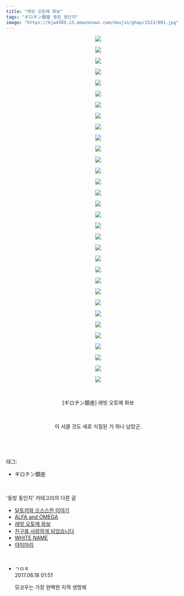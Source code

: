 ```yaml
---
title: "래빗 오토메 화보"
tags: "ギロチン銀座 동방_동인지"
image: "https://kjw4569.s3.amazonaws.com/doujin/ghap/1523/001.jpg"
---
```

<div class="article">
<p style="text-align: center; clear: none; float: none;"><img src="{{ site.imgserver3 }}/ghap/1523/001.jpg"/></p>
<p style="text-align: center; clear: none; float: none;"><img src="{{ site.imgserver3 }}/ghap/1523/002.jpg"/></p>
<p style="text-align: center; clear: none; float: none;"><img src="{{ site.imgserver3 }}/ghap/1523/003.jpg"/></p>
<p style="text-align: center; clear: none; float: none;"><img src="{{ site.imgserver3 }}/ghap/1523/004.jpg"/></p>
<p style="text-align: center; clear: none; float: none;"><img src="{{ site.imgserver3 }}/ghap/1523/005.jpg"/></p>
<p style="text-align: center; clear: none; float: none;"><img src="{{ site.imgserver3 }}/ghap/1523/006.jpg"/></p>
<p style="text-align: center; clear: none; float: none;"><img src="{{ site.imgserver3 }}/ghap/1523/007.jpg"/></p>
<p style="text-align: center; clear: none; float: none;"><img src="{{ site.imgserver3 }}/ghap/1523/008.jpg"/></p>
<p style="text-align: center; clear: none; float: none;"><img src="{{ site.imgserver3 }}/ghap/1523/009.jpg"/></p>
<p style="text-align: center; clear: none; float: none;"><img src="{{ site.imgserver3 }}/ghap/1523/010.jpg"/></p>
<p style="text-align: center; clear: none; float: none;"><img src="{{ site.imgserver3 }}/ghap/1523/011.jpg"/></p>
<p style="text-align: center; clear: none; float: none;"><img src="{{ site.imgserver3 }}/ghap/1523/012.jpg"/></p>
<p style="text-align: center; clear: none; float: none;"><img src="{{ site.imgserver3 }}/ghap/1523/013.jpg"/></p>
<p style="text-align: center; clear: none; float: none;"><img src="{{ site.imgserver3 }}/ghap/1523/014.jpg"/></p>
<p style="text-align: center; clear: none; float: none;"><img src="{{ site.imgserver3 }}/ghap/1523/015.jpg"/></p>
<p style="text-align: center; clear: none; float: none;"><img src="{{ site.imgserver3 }}/ghap/1523/016.jpg"/></p>
<p style="text-align: center; clear: none; float: none;"><img src="{{ site.imgserver3 }}/ghap/1523/017.jpg"/></p>
<p style="text-align: center; clear: none; float: none;"><img src="{{ site.imgserver3 }}/ghap/1523/018.jpg"/></p>
<p style="text-align: center; clear: none; float: none;"><img src="{{ site.imgserver3 }}/ghap/1523/019.jpg"/></p>
<p style="text-align: center; clear: none; float: none;"><img src="{{ site.imgserver3 }}/ghap/1523/020.jpg"/></p>
<p style="text-align: center; clear: none; float: none;"><img src="{{ site.imgserver3 }}/ghap/1523/021.jpg"/></p>
<p style="text-align: center; clear: none; float: none;"><img src="{{ site.imgserver3 }}/ghap/1523/022.jpg"/></p>
<p style="text-align: center; clear: none; float: none;"><img src="{{ site.imgserver3 }}/ghap/1523/023.jpg"/></p>
<p style="text-align: center; clear: none; float: none;"><img src="{{ site.imgserver3 }}/ghap/1523/024.jpg"/></p>
<p style="text-align: center; clear: none; float: none;"><img src="{{ site.imgserver3 }}/ghap/1523/025.jpg"/></p>
<p style="text-align: center; clear: none; float: none;"><img src="{{ site.imgserver3 }}/ghap/1523/026.jpg"/></p>
<p style="text-align: center; clear: none; float: none;"><img src="{{ site.imgserver3 }}/ghap/1523/027.jpg"/></p>
<p style="text-align: center; clear: none; float: none;"><img src="{{ site.imgserver3 }}/ghap/1523/028.jpg"/></p>
<p style="text-align: center; clear: none; float: none;"><img src="{{ site.imgserver3 }}/ghap/1523/029.jpg"/></p>
<p style="text-align: center; clear: none; float: none;"><img src="{{ site.imgserver3 }}/ghap/1523/030.jpg"/></p>
<p style="text-align: center; clear: none; float: none;"><img src="{{ site.imgserver3 }}/ghap/1523/031.jpg"/></p>
<p style="text-align: center; clear: none; float: none;"><img src="{{ site.imgserver3 }}/ghap/1523/032.jpg"/></p>
<p style="text-align: center; clear: none; float: none;"><br/></p>
<p style="text-align: center; clear: none; float: none;">[ギロチン銀座] 래빗 오토메 화보</p>
<p style="text-align: center; clear: none; float: none;"><br/></p>
<p style="text-align: center; clear: none; float: none;">이 서클 것도 세로 식질된 거 하나 남았군.</p>
<p><br/></p>
</div><br/>
<div class="tagTrail">
<p>태그: </p>
<ul>
<li>ギロチン銀座</li>
</ul>
</div><br/>
<div class="another">
<p>'동방 동인지' 카테고리의 다른 글</p>
<ul>
<li><a href="/ghap_1525">달토끼와 으스스한 이야기</a></li>
<li><a href="/ghap_1524">ALFA and OMEGA</a></li>
<li><a href="/ghap_1523">래빗 오토메 화보</a></li>
<li><a href="/ghap_1522">친구를 사랑하게 되었습니다</a></li>
<li><a href="/ghap_1521">WHITE NAME</a></li>
<li><a href="/ghap_1520">야미마리</a></li>
</ul>
</div><br/>
<div class="cb_module cb_fluid">
<div class="cb_wrt cb_profile">
<div class="comment">
<ul>
<li class="cb_thumb_off" id="comment15016168">
<div class="cb_comment_area">
<div class="cb_info_area">
<div class="cb_section">
<span class="cb_nick_name">ㄱㅁㅎ</span>
</div>
<div class="cb_section">
<span class="cb_date">2017.06.18 01:51 </span>
</div>
</div>
<div class="cb_dsc_comment">
<p class="cb_dsc">
											모코우는 가장 완벽한 지적 생명체
										</p>
</div>
</div></li>
</ul>
</div>
</div><!-- commentList close -->
</div><br/>
